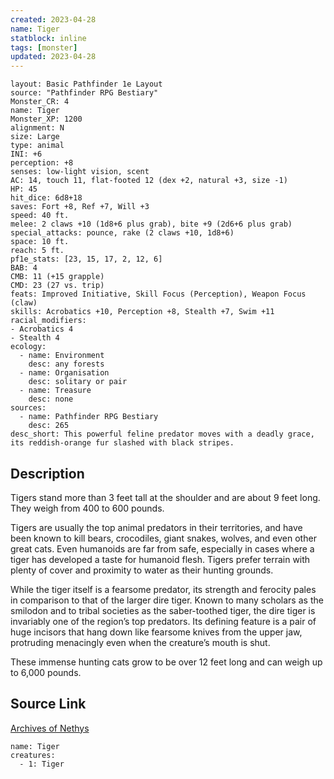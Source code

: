```yaml
---
created: 2023-04-28
name: Tiger
statblock: inline
tags: [monster]
updated: 2023-04-28
---
```

```statblock
layout: Basic Pathfinder 1e Layout
source: "Pathfinder RPG Bestiary"
Monster_CR: 4
name: Tiger
Monster_XP: 1200
alignment: N
size: Large
type: animal
INI: +6
perception: +8
senses: low-light vision, scent
AC: 14, touch 11, flat-footed 12 (dex +2, natural +3, size -1)
HP: 45
hit_dice: 6d8+18
saves: Fort +8, Ref +7, Will +3
speed: 40 ft.
melee: 2 claws +10 (1d8+6 plus grab), bite +9 (2d6+6 plus grab)
special_attacks: pounce, rake (2 claws +10, 1d8+6)
space: 10 ft.
reach: 5 ft.
pf1e_stats: [23, 15, 17, 2, 12, 6]
BAB: 4
CMB: 11 (+15 grapple)
CMD: 23 (27 vs. trip)
feats: Improved Initiative, Skill Focus (Perception), Weapon Focus (claw)
skills: Acrobatics +10, Perception +8, Stealth +7, Swim +11
racial_modifiers:
- Acrobatics 4
- Stealth 4
ecology:
  - name: Environment
    desc: any forests
  - name: Organisation
    desc: solitary or pair
  - name: Treasure
    desc: none
sources:
  - name: Pathfinder RPG Bestiary
    desc: 265
desc_short: This powerful feline predator moves with a deadly grace, its reddish-orange fur slashed with black stripes.
```
## Description
Tigers stand more than 3 feet tall at the shoulder and are about 9 feet long. They weigh from 400 to 600 pounds.

Tigers are usually the top animal predators in their territories, and have been known to kill bears, crocodiles, giant snakes, wolves, and even other great cats. Even humanoids are far from safe, especially in cases where a tiger has developed a taste for humanoid flesh. Tigers prefer terrain with plenty of cover and proximity to water as their hunting grounds.

While the tiger itself is a fearsome predator, its strength and ferocity pales in comparison to that of the larger dire tiger. Known to many scholars as the smilodon and to tribal societies as the saber-toothed tiger, the dire tiger is invariably one of the region’s top predators. Its defining feature is a pair of huge incisors that hang down like fearsome knives from the upper jaw, protruding menacingly even when the creature’s mouth is shut.

These immense hunting cats grow to be over 12 feet long and can weigh up to 6,000 pounds.
## Source Link
[Archives of Nethys](https://aonprd.com/MonsterDisplay.aspx?ItemName=Tiger)
```encounter-table
name: Tiger
creatures:
  - 1: Tiger
```

